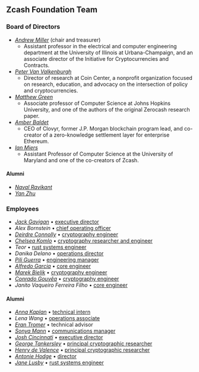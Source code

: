 <h2 id="team">Zcash Foundation Team</h2>

### Board of Directors

- [_Andrew Miller_](https://soc1024.com/) (chair and treasurer)
  - Assistant professor in the electrical and computer engineering department at the University of Illinois at Urbana-Champaign, and an associate director of the Initiative for Cryptocurrencies and Contracts.
- [_Peter Van Valkenburgh_](https://www.coincenter.org/people/peter-van-valkenburgh/)
  - Director of research at Coin Center, a nonprofit organization focused on research, education, and advocacy on the intersection of policy and cryptocurrencies.
- [_Matthew Green_](https://isi.jhu.edu/~mgreen/)
  - Associate professor of Computer Science at Johns Hopkins University, and one of the authors of the original Zerocash research paper.
- [_Amber Baldet_](http://www.amberbaldet.com/)
  - CEO of Clovyr, former J.P. Morgan blockchain program lead, and co-creator of a zero-knowledge settlement layer for enterprise Ethereum.
- [_Ian Miers_](https://cs.jhu.edu/~imiers/)
  - Assistant Professor of Computer Science at the University of Maryland and one of the co-creators of Zcash.
  
#### Alumni

- [_Naval Ravikant_](https://angel.co/naval)
- [_Yan Zhu_](https://diracdeltas.github.io/)

### Employees

- [_Jack Gavigan_](https://twitter.com/JackGavigan) • [executive director](https://www.zfnd.org/blog/welcome-jack/)
- _Alex Bornstein_ • [chief operating officer](https://www.zfnd.org/blog/welcome-alex/)
- [_Deirdre Connolly_](https://twitter.com/durumcrustulum) • [cryptography engineer](https://www.zfnd.org/blog/welcome-deirdre/)
- [_Chelsea Komlo_](https://twitter.com/chelseakomlo) • [cryptography researcher and engineer](https://www.zfnd.org/blog/welcome-chelsea/)
- _Teor_ • [rust systems engineer](https://www.zfnd.org/blog/welcome-jane-and-teor/)
- _Danika Delano_ • [operations director](https://www.zfnd.org/blog/welcome-danika/)
- [_Pili Guerra_](https://twitter.com/mpguerra) • [engineering manager](https://www.zfnd.org/blog/welcome-pili/)
- [_Alfredo Garcia_](https://twitter.com/oxarbitrage) • [core engineer](https://www.zfnd.org/blog/welcome-alfredo/)
- [_Marek Bielik_](https://twitter.com/upbqdn) • [cryptography engineer](https://www.zfnd.org/blog/welcome-marek/)
- [_Conrado Gouvêa_](https://twitter.com/conradoplg) • [cryptography engineer](https://www.zfnd.org/blog/welcome-conrado/)
- _Janito Vaqueiro Ferreira Filho_ • [core engineer](https://www.zfnd.org/blog/welcome-janito/)

#### Alumni

- [_Anna Kaplan_](https://twitter.com/kaplannie) • [technical intern](https://www.zfnd.org/blog/anna-kaplan-welcome/)
- _Lena Wang_ • [operations associate](https://www.zfnd.org/blog/welcome-lena/)
- [_Eran Tromer_](https://www.tau.ac.il/~tromer/) • technical advisor
- [_Sonya Mann_](https://twitter.com/sonyaellenmann) • [communications manager](https://www.zfnd.org/blog/welcome-sonya/)
- [_Josh Cincinnati_](https://twitter.com/acityinohio) • [executive director](https://www.zfnd.org/blog/farewell-josh/)
- [_George Tankersley_](https://twitter.com/gtank__) • [principal cryptographic researcher](https://www.zfnd.org/blog/welcome-jane-and-teor/)
- [_Henry de Valence_](https://twitter.com/hdevalence) • [principal cryptographic researcher](https://www.zfnd.org/blog/goodbye-henry/)
- [_Antonie Hodge_](https://twitter.com/antoniehodge) • [director](https://www.zfnd.org/blog/farewell-antonie/)
- [_Jane Lusby_](https://twitter.com/yaahc_) • [rust systems engineer](https://www.zfnd.org/blog/welcome-jane-and-teor/)


